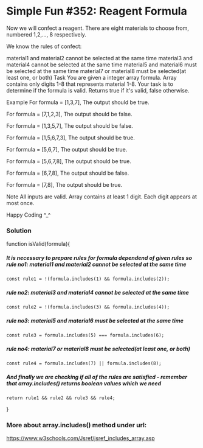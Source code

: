 # Simple Fun #352: Reagent Formula

Now we will confect a reagent. There are eight materials to choose from, numbered 1,2,..., 8 respectively.

We know the rules of confect:

material1 and material2 cannot be selected at the same time
material3 and material4 cannot be selected at the same time
material5 and material6 must be selected at the same time
material7 or material8 must be selected(at least one, or both)
Task
You are given a integer array formula. Array contains only digits 1-8 that represents material 1-8. Your task is to determine if the formula is valid. Returns true if it's valid, false otherwise.

Example
For formula = [1,3,7], The output should be true.

For formula = [7,1,2,3], The output should be false.

For formula = [1,3,5,7], The output should be false.

For formula = [1,5,6,7,3], The output should be true.

For formula = [5,6,7], The output should be true.

For formula = [5,6,7,8], The output should be true.

For formula = [6,7,8], The output should be false.

For formula = [7,8], The output should be true.

Note
All inputs are valid. Array contains at least 1 digit. Each digit appears at most once.

Happy Coding ^\_^

### Solution

function isValid(formula){

<!-- //coding and coding.. -->

##### It is necessary to prepare rules for formula dependend of given rules so rule no1: material1 and material2 cannot be selected at the same time

    const rule1 = !(formula.includes(1) && formula.includes(2));

##### rule no2: material3 and material4 cannot be selected at the same time

    const rule2 = !(formula.includes(3) && formula.includes(4));

##### rule no3: material5 and material6 must be selected at the same time

    const rule3 = formula.includes(5) === formula.includes(6);

##### rule no4: material7 or material8 must be selected(at least one, or both)

    const rule4 = formula.includes(7) || formula.includes(8);

##### And finally we are checking if all of the rules are satisfied - remember that array.includes() returns boolean values which we need

    return rule1 && rule2 && rule3 && rule4;

}

### More about array.includes() method under url:

https://www.w3schools.com/Jsref/jsref_includes_array.asp
